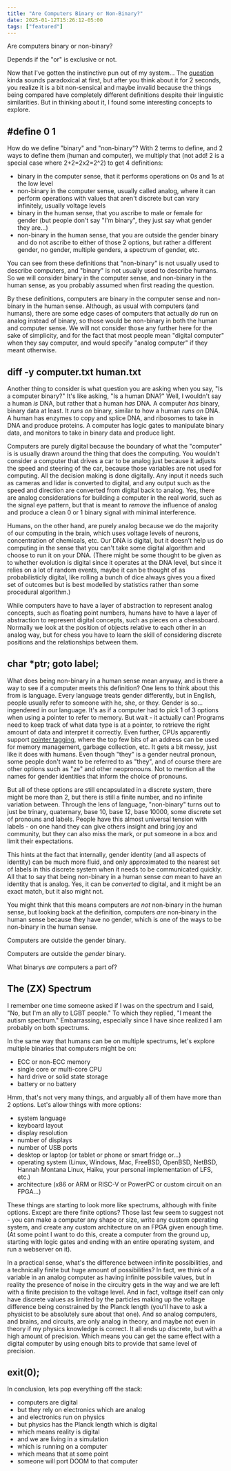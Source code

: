 ```yaml
---
title: "Are Computers Binary or Non-Binary?"
date: 2025-01-12T15:26:12-05:00
tags: ["featured"]
---
```

Are computers binary or non-binary?

Depends if the "or" is exclusive or not.

Now that I've gotten the instinctive pun out of my system... The [question](https://youtu.be/BVNx3wtJ9vs?list=PLzH6n4zXuckpwdGMHgRH5N9xNHzVGCxwf&t=139) kinda sounds paradoxical at first, but after you think about it for 2 seconds, you realize it is a bit non-sensical and maybe invalid because the things being compared have completely different definitions despite their linguistic similarities. But in thinking about it, I found some interesting concepts to explore.

## #define 0 1
How do we define "binary" and "non-binary"? With 2 terms to define, and 2 ways to define them (human and computer), we multiply that (not add! 2 is a special case where 2+2=2x2=2^2) to get 4 definitions:
* binary in the computer sense, that it performs operations on 0s and 1s at the low level
* non-binary in the computer sense, usually called analog, where it can perform operations with values that aren't discrete but can vary infinitely, usually voltage levels
* binary in the human sense, that you ascribe to male or female for gender (but people don't say "I'm binary", they just say what gender they are...)
* non-binary in the human sense, that you are outside the gender binary and do not ascribe to either of those 2 options, but rather a different gender, no gender, multiple genders, a spectrum of gender, etc.

You can see from these definitions that "non-binary" is not usually used to describe computers, and "binary" is not usually used to describe humans. So we will consider binary in the computer sense, and non-binary in the human sense, as you probably assumed when first reading the question.

By these definitions, computers are binary in the computer sense and non-binary in the human sense. Although, as usual with computers (and humans), there are some edge cases of computers that actually *do* run on analog instead of binary, so those would be non-binary in both the human and computer sense. We will not consider those any further here for the sake of simplicity, and for the fact that most people mean "digital computer" when they say computer, and would specify "analog computer" if they meant otherwise.

## diff -y computer.txt human.txt
Another thing to consider is what question you are asking when you say, "Is a computer binary?" It's like asking, "Is a human DNA?" Well, I wouldn't say a human *is* DNA, but rather that a human *has* DNA. A computer *has* binary, binary data at least. It *runs on* binary, similar to how a human *runs on* DNA. A human has enzymes to copy and splice DNA, and ribosomes to take in DNA and produce proteins. A computer has logic gates to manipulate binary data, and monitors to take in binary data and produce light.

Computers are purely digital because the boundary of what the "computer" is is usually drawn around the thing that does the computing. You wouldn't consider a computer that drives a car to be analog just because it adjusts the speed and steering of the car, because those variables are not used for computing. All the decision making is done digitally. Any input it needs such as cameras and lidar is converted to digital, and any output such as the speed and direction are converted from digital back to analog. Yes, there are analog considerations for building a computer in the real world, such as the signal eye pattern, but that is meant to *remove* the influence of analog and produce a clean 0 or 1 binary signal with minimal interference.

Humans, on the other hand, are purely analog because we do the majority of our computing in the brain, which uses voltage levels of neurons, concentration of chemicals, etc. Our DNA is digital, but it doesn't help us do computing in the sense that you can't take some digital algorithm and choose to run it on your DNA. (There might be some thought to be given as to whether evolution is digital since it operates at the DNA level, but since it relies on a lot of random events, maybe it can be thought of as probabilisticly digital, like rolling a bunch of dice always gives you a fixed set of outcomes but is best modelled by statistics rather than some procedural algorithm.)

While computers have to have a layer of abstraction to represent analog concepts, such as floating point numbers, humans have to have a layer of abstraction to represent digital concepts, such as pieces on a chessboard. Normally we look at the position of objects relative to each other in an analog way, but for chess you have to learn the skill of considering discrete positions and the relationships between them.

## char *ptr; goto label;
What does being non-binary in a human sense mean anyway, and is there a way to see if a computer meets this definition? One lens to think about this from is language. Every language treats gender differently, but in English, people usually refer to someone with he, she, or they. Gender is so... ingendered in our language. It's as if a computer had to pick 1 of 3 options when using a pointer to refer to memory. But wait - it actually can! Programs need to keep track of what data type is at a pointer, to retrieve the right amount of data and interpret it correctly. Even further, CPUs apparently support [pointer tagging](https://lwn.net/Articles/888914/), where the top few bits of an address can be used for memory management, garbage collection, etc. It gets a bit messy, just like it does with humans. Even though "they" is a gender neutral pronoun, some people don't want to be referred to as "they", and of course there are other options such as "ze" and other neopronouns. Not to mention all the names for gender identities that inform the choice of pronouns.

But all of these options are still encapsulated in a discrete system, there might be more than 2, but there is still a finite number, and no infinite variation between. Through the lens of language, "non-binary" turns out to just be trinary, quaternary, base 10, base 12, base 10000, some discrete set of pronouns and labels. People have this almost universal tension with labels - on one hand they can give others insight and bring joy and community, but they can also miss the mark, or put someone in a box and limit their expectations.

This hints at the fact that internally, gender identity (and all aspects of identity) can be much more fluid, and only approximated to the nearest set of labels in this discrete system when it needs to be communicated quickly. All that to say that being non-binary in a human sense *can* mean to have an identity that is analog. Yes, it can be *converted* to digital, and it might be an exact match, but it also might not.

You might think that this means computers are *not* non-binary in the human sense, but looking back at the definition, computers *are* non-binary in the human sense because they have no gender, which is one of the ways to be non-binary in the human sense.

Computers are outside the gender binary.

Computers are outside the *gender* binary.

What binarys *are* computers a part of?

## The (ZX) Spectrum
I remember one time someone asked if I was on the spectrum and I said, "No, but I'm an ally to LGBT people." To which they replied, "I meant the autism spectrum." Embarrassing, especially since I have since realized I am probably on both spectrums.

In the same way that humans can be on multiple spectrums, let's explore multiple binaries that computers might be on:

* ECC or non-ECC memory
* single core or multi-core CPU
* hard drive or solid state storage
* battery or no battery

Hmm, that's not very many things, and arguably all of them have more than 2 options. Let's allow things with more options:
* system language
* keyboard layout
* display resolution
* number of displays
* number of USB ports
* desktop or laptop (or tablet or phone or smart fridge or...)
* operating system (Linux, Windows, Mac, FreeBSD, OpenBSD, NetBSD, Hannah Montana Linux, Haiku, your personal implementation of LFS, etc.)
* architecture (x86 or ARM or RISC-V or PowerPC or custom circuit on an FPGA...)

These things are starting to look more like spectrums, although with finite options. Except are there finite options? Those last few seem to suggest not - you can make a computer any shape or size, write any custom operating system, and create any custom architecture on an FPGA given enough time. (At some point I want to do this, create a computer from the ground up, starting with logic gates and ending with an entire operating system, and run a webserver on it).

In a practical sense, what's the difference between infinite possibilities, and a technically finite but huge amount of possibilities? In fact, we think of a variable in an analog computer as having infinite possibile values, but in reality the presence of noise in the circuitry gets in the way and we are left with a finite precision to the voltage level. And in fact, voltage itself can only have discrete values as limited by the particles making up the voltage difference being constrained by the Planck length (you'll have to ask a physicist to be absolutely sure about that one). And so analog computers, and brains, and circuits, are only analog in theory, and maybe not even in theory if my physics knowledge is correct. It all ends up discrete, but with a high amount of precision. Which means you can get the same effect with a digital computer by using enough bits to provide that same level of precision.

## exit(0);
In conclusion, lets pop everything off the stack:
* computers are digital
* but they rely on electronics which are analog
* and electronics run on physics
* but physics has the Planck length which is digital
* which means reality is digital
* and we are living in a simulation
* which is running on a computer
* which means that at some point
* someone will port DOOM to that computer
